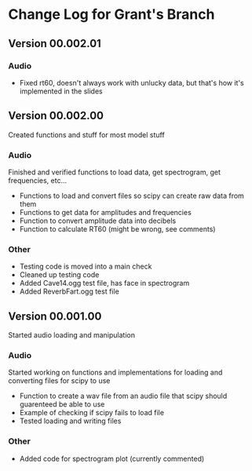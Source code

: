 # Change Log for Grant's Branch

## Version 00.002.01

### Audio
- Fixed rt60, doesn't always work with unlucky data, but that's how it's implemented in the slides

## Version 00.002.00
Created functions and stuff for most model stuff

### Audio
Finished and verified functions to load data, get spectrogram, get frequencies, etc...

- Functions to load and convert files so scipy can create raw data from them
- Functions to get data for amplitudes and frequencies
- Function to convert amplitude data into decibels
- Function to calculate RT60 (might be wrong, see comments)

### Other
- Testing code is moved into a main check
- Cleaned up testing code
- Added Cave14.ogg test file, has face in spectrogram
- Added ReverbFart.ogg test file

## Version 00.001.00
Started audio loading and manipulation

### Audio
Started working on functions and implementations for loading and converting files for scipy to use

- Function to create a wav file from an audio file that scipy should guarenteed be able to use
- Example of checking if scipy fails to load file
- Tested loading and writing files 

### Other
- Added code for spectrogram plot (currently commented)